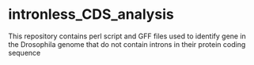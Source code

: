 # intronless_CDS_analysis
This repository contains perl script and GFF files used to identify gene in the Drosophila genome that do not contain introns in their protein coding sequence

